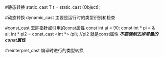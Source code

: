 #静态转换 
static_cast
T t = static_cast<T> (Object);

#动态转换 
dynamic_cast
主要是运行时的类型识别和检查

#const_cast
去除指针或引用的const属性
const int  ai  = 90;
const int * pi = & ai;
int * pi2  = const_cast <int *> (pi);        //pi2 就是const属性
***不要强制去掉常量的const属性***

#reinterpret_cast 
编译时进行的类型转换
